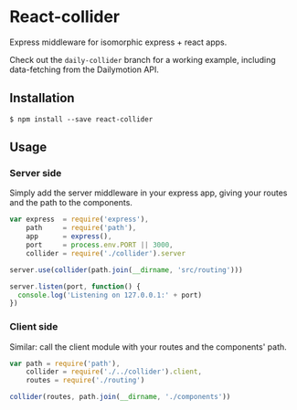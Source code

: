 # React-collider

Express middleware for isomorphic express + react apps.

Check out the `daily-collider` branch for a working example, including data-fetching from the Dailymotion API.

## Installation

    $ npm install --save react-collider

## Usage

### Server side

Simply add the server middleware in your express app, giving your routes and the path to the components.

```javascript
var express  = require('express'),
    path     = require('path'),
    app      = express(),
    port     = process.env.PORT || 3000,
    collider = require('./collider').server

server.use(collider(path.join(__dirname, 'src/routing')))

server.listen(port, function() {
  console.log('Listening on 127.0.0.1:' + port)
})
```

### Client side

Similar: call the client module with your routes and the components' path.

```javascript
var path = require('path'),
    collider = require('./../collider').client,
    routes = require('./routing')

collider(routes, path.join(__dirname, './components'))
```
